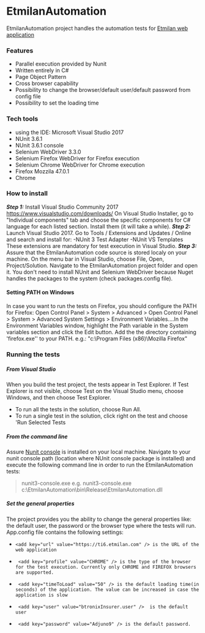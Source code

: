 # EtmilanAutomation
EtmilanAutomation project handles the automation  tests for [Etmilan web application](https://ti6.etmilan.com) 

### Features
- Parallel execution provided by Nunit
- Written entirely in C#
- Page Object Pattern
- Cross browser capability
- Possibility to change the browser/default user/default password from config file
- Possibility to set the loading time

### Tech tools
 - using the IDE: Microsoft Visual Studio  2017
 - NUnit 3.6.1
 - NUnit 3.6.1 console
 - Selenium WebDriver 3.3.0
 - Selenium Firefox WebDriver for Firefox execution
 - Selenium Chrome WebDriver for Chrome execution
 - Firefox Mozzila 47.0.1
 - Chrome

### How to install
___Step 1:___ Install Visual Studio Community 2017 https://www.visualstudio.com/downloads/
On Visual Studio Installer, go to "Individual components" tab and choose the specific components for C# language for each listed section.
Install them (it will take a while).
___Step 2:___
Launch Visual Studio 2017.
Go to Tools / Extensions and Updates / Online and search and install for:
 -NUnit 3 Test Adapter
 -NUnit VS Templates
These extensions are mandatory for test execution in Visual Studio.
___Step 3:___
Assure that the EtmilanAutomation code source is stored localy on your machine.
On the menu bar in Visual Studio, choose File, Open, Project/Solution.
Navigate to the EtmilanAutomation project folder and open it.
You don't need to install NUnit and Selenium WebDriver because Nuget handles the packages to the system (check packages.config file).

#### Setting PATH on Windows
In case you want to run the tests on Firefox, you should configure the PATH for Firefox: 
Open Control Panel > System > Advanced > Open Control Panel > System > Advanced System Settings > Environment Variables....In the Environment Variables window, highlight the Path variable in the System variables section and click the Edit button. Add the the directory containing 'firefox.exe'' to your PATH. e.g.: "c:\Program Files (x86)\Mozilla Firefox\"

### Running the tests
##### From Visual Studio
When you build the test project, the tests appear in Test Explorer. If Test Explorer is not visible, choose Test on the Visual Studio menu, choose Windows, and then choose Test Explorer.
 - To run all the tests in the solution, choose Run All.
 - To run a single test in the solution, click right on the test and choose 'Run Selected Tests
##### From the command line
Assure [Nunit console](https://github.com/nunit/nunit-console/releases/tag/3.6.1)  is installed on your local machine.
Navigate to your nunit console path (location where NUnit console package is installed) and execute the following command line in order to run the EtmilanAutomation tests:
>nunit3-console.exe <path to test.EtmilanAutomation.dll>
e.g.
>nunit3-console.exe c:\EtmilanAutomation\bin\Release\EtmilanAutomation.dll
##### Set the general properties
The project provides you the ability to change the general properties like: the default user, the password or the browser type where the tests will run.
App.config file contains the following settings: 
 -     <add key="url" value="https://ti6.etmilan.com" /> is the URL of the web application
 -      <add key="profile" value="CHROME" /> is the type of the browser for the test execution. Currently only CHROME and FIREFOX browsers are supported.
 -      <add key="timeToLoad" value="50" /> is the default loading time(in seconds) of the application. The value can be increased in case the application is slow
 -      <add key="user" value="btronixInsurer.user" />  is the default user
 -      <add key="password" value="Adjuno9" /> is the default password.
